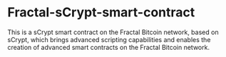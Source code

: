 # Fractal-sCrypt-smart-contract
This is a sCrypt smart contract on the Fractal Bitcoin network, based on sCrypt, which brings advanced scripting capabilities and enables the creation of advanced smart contracts on the Fractal Bitcoin network.

